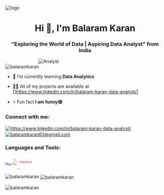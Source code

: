 ![logo](https://media.licdn.com/dms/image/D5616AQEH-VChW_gC0Q/profile-displaybackgroundimage-shrink_350_1400/0/1716797406273?e=1723075200&v=beta&t=PsliScKWySZzw3jLA2FI9ntQNpDYhJsw-faholWkHZY)
<h1 align="center">Hi 👋, I'm Balaram Karan</h1>
<h3 align="center">"Exploring the World of Data | Aspiring Data Analyst" from India</h3>

<img align="right" alt="Analyst" width="400" src="https://user-images.githubusercontent.com/55389276/140866485-8fb1c876-9a8f-4d6a-98dc-08c4981eaf70.gif">

<p align="left"> <img src="https://komarev.com/ghpvc/?username=balaramkaran&label=Profile%20views&color=0e75b6&style=flat" alt="balaramkaran" /> </p>

- 🌱 I’m currently learning **Data Analytics**

- 👨‍💻 All of my projects are available at [[https://www.linkedin.com/in/balaram-karan-data-analyst/]
- ⚡ Fun fact **I am funny😅**

<h3 align="left">Connect with me:</h3>
<p align="left">
<a href="https://linkedin.com/in/https://www.linkedin.com/in/balaram-karan-data-analyst/" target="blank"><img align="center" src="https://raw.githubusercontent.com/rahuldkjain/github-profile-readme-generator/master/src/images/icons/Social/linked-in-alt.svg" alt="https://www.linkedin.com/in/balaram-karan-data-analyst/" height="30" width="40" /></a>
<a href="https://www.hackerrank.com/balaramkaran63@gmail.com" target="blank"><img align="center" src="https://raw.githubusercontent.com/rahuldkjain/github-profile-readme-generator/master/src/images/icons/Social/hackerrank.svg" alt="balaramkaran63@gmail.com" height="30" width="40" /></a>
</p>

<h3 align="left">Languages and Tools:</h3>
<p align="left"> <a href="https://www.mysql.com/" target="_blank" rel="noreferrer"> <img src="https://raw.githubusercontent.com/devicons/devicon/master/icons/mysql/mysql-original-wordmark.svg" alt="mysql" width="40" height="40"/> </a> <a href="https://www.oracle.com/" target="_blank" rel="noreferrer"> <img src="https://raw.githubusercontent.com/devicons/devicon/master/icons/oracle/oracle-original.svg" alt="oracle" width="40" height="40"/> </a> </p>

<p><img align="left" src="https://github-readme-stats.vercel.app/api/top-langs?username=balaramkaran&show_icons=true&locale=en&layout=compact" alt="balaramkaran" /></p>

<p>&nbsp;<img align="center" src="https://github-readme-stats.vercel.app/api?username=balaramkaran&show_icons=true&locale=en" alt="balaramkaran" /></p>

<p><img align="center" src="https://github-readme-streak-stats.herokuapp.com/?user=balaramkaran&" alt="balaramkaran" /></p>
